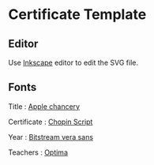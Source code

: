 # Certificate Template

## Editor

Use [Inkscape](https://inkscape.org/en/release/) editor to edit the SVG file.

## Fonts

Title : [Apple chancery](https://www.myfonts.com/fonts/apple/chancery/)

Certificate : [Chopin Script](https://www.dafont.com/chopin-script.font)

Year : [Bitstream vera sans](https://www.fontsquirrel.com/fonts/bitstream-vera-sans)

Teachers : [Optima](https://www.myfonts.com/fonts/linotype/optima/)

